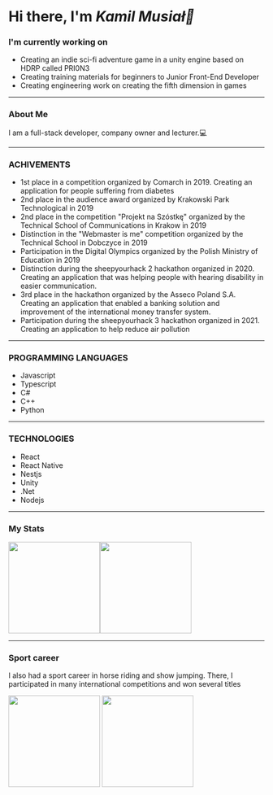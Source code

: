 <h1>Hi there, I'm <em> Kamil Musiał👋 </em></h1>
<h3>I'm currently working on</h3>
<ul>
  <li>Creating an indie sci-fi adventure game in a unity engine based on HDRP called PRI0N3</li>
  <li>Creating training materials for beginners to Junior Front-End Developer</li>
  <li>Creating engineering work on creating the fifth dimension in games</li>
</ul>
<hr>




### About Me
<p>I am a full-stack developer, company owner and lecturer.💻</p>

<hr>

### ACHIVEMENTS
<ul>
  <li>1st place in a competition organized by Comarch in 2019. Creating an application for people suffering from diabetes</li>
  <li>2nd place in the audience award organized by Krakowski Park Technological in 2019</li>
  <li>2nd place in the competition "Projekt na Szóstkę" organized by the Technical School of Communications in Krakow in 2019</li>
  <li>Distinction in the "Webmaster is me" competition organized by the Technical School in Dobczyce in 2019</li>
  <li>Participation in the Digital Olympics organized by the Polish Ministry of Education in 2019</li>
  <li> Distinction during the sheepyourhack 2 hackathon organized in 2020. Creating an application that was helping  people with hearing disability in easier communication.</li>
  <li>3rd place in the hackathon organized by the Asseco Poland S.A. Creating an application that enabled a banking solution and improvement of the international money transfer system.</li>
  <li>Participation during the sheepyourhack 3 hackathon organized in 2021. Creating an application to help reduce air pollution</li>
</ul>
<hr>

### PROGRAMMING LANGUAGES
<ul>
  <li>Javascript</li>
  <li>Typescript</li>
  <li>C#</li>
  <li>C++</li>
  <li>Python</li>
</ul>
<hr>

### TECHNOLOGIES
<ul>
<li>React</li>
  <li>React Native</li>
  <li>Nestjs</li>
  <li>Unity</li>
  <li>.Net</li>
  <li>Nodejs</li>
</ul>
<hr>

### My Stats

<img height="180em" src="https://github-readme-stats.vercel.app/api?username=kamio90&show_icons=true&hide_border=true&&count_private=true&include_all_commits=true" /><img height="180em" src="https://github-readme-stats.vercel.app/api/top-langs/?username=kamio90" />
<hr>

### Sport career
<p>I also had a sport career in horse riding and show jumping. There, I participated in many international competitions and won several titles</p>
<div align="center>
<img align="center" height="180em" src="https://media-exp1.licdn.com/dms/image/C4D03AQHEHEsKGFBZdA/profile-displayphoto-shrink_800_800/0/1539616053356?e=1628121600&v=beta&t=SDJ4uxfIB7FZOxb5Gwa1aqPweCKQkLkiGsPT0DPutvY" />
<img align="center" height="180em" src="https://media-exp1.licdn.com/dms/image/C4D03AQHEHEsKGFBZdA/profile-displayphoto-shrink_800_800/0/1539616053356?e=1628121600&v=beta&t=SDJ4uxfIB7FZOxb5Gwa1aqPweCKQkLkiGsPT0DPutvY" />
<img align="center" height="180em" src="https://scontent.fktw5-1.fna.fbcdn.net/v/t1.6435-9/39628888_1537680593002833_3831240411490287616_n.jpg?_nc_cat=108&ccb=1-3&_nc_sid=8bfeb9&_nc_ohc=8fWxUFOAp0gAX_AslBs&_nc_ht=scontent.fktw5-1.fna&oh=343e1181a0e91b2ae8d20be668c3dde1&oe=60D90EE0" />
</div>
